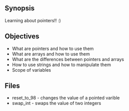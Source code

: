 ## Synopsis
Learning about pointers!! :)

## Objectives
+ What are pointers and how to use them
+ What are arrays and how to use them
+ What are the differences between pointers and arrays
+ How to use strings and how to manipulate them
+ Scope of variables

## Files

+ reset_to_98 - changes the value of a pointed varible
+ swap_int - swaps the value of two integers
